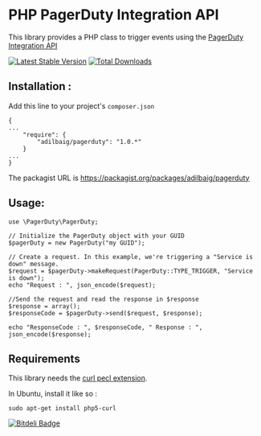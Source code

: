 PHP PagerDuty Integration API
=========
This library provides a PHP class to trigger events using the [PagerDuty Integration API](http://developer.pagerduty.com/documentation/integration/events)

[![Latest Stable Version](https://poser.pugx.org/adilbaig/pagerduty/v/stable.svg)](https://packagist.org/packages/adilbaig/pagerduty) [![Total Downloads](https://poser.pugx.org/adilbaig/pagerduty/downloads.svg)](https://packagist.org/packages/adilbaig/pagerduty) 

Installation :
----
Add this line to your project's `composer.json`
````
{
...
    "require": {
        "adilbaig/pagerduty": "1.0.*"
    }
...
}
````

The packagist URL is https://packagist.org/packages/adilbaig/pagerduty

Usage:
----
````
use \PagerDuty\PagerDuty;

// Initialize the PagerDuty object with your GUID
$pagerDuty = new PagerDuty("my GUID");

// Create a request. In this example, we're triggering a "Service is down" message.
$request = $pagerDuty->makeRequest(PagerDuty::TYPE_TRIGGER, "Service is down");
echo "Request : ", json_encode($request);

//Send the request and read the response in $response
$response = array();
$responseCode = $pagerDuty->send($request, $response);

echo "ResponseCode : ", $responseCode, " Response : ", json_encode($response);
````

Requirements
----
This library needs the [curl pecl extension](https://php.net/curl).

In Ubuntu, install it like so :

    sudo apt-get install php5-curl


[![Bitdeli Badge](https://d2weczhvl823v0.cloudfront.net/adilbaig/pagerduty/trend.png)](https://bitdeli.com/free "Bitdeli Badge")

